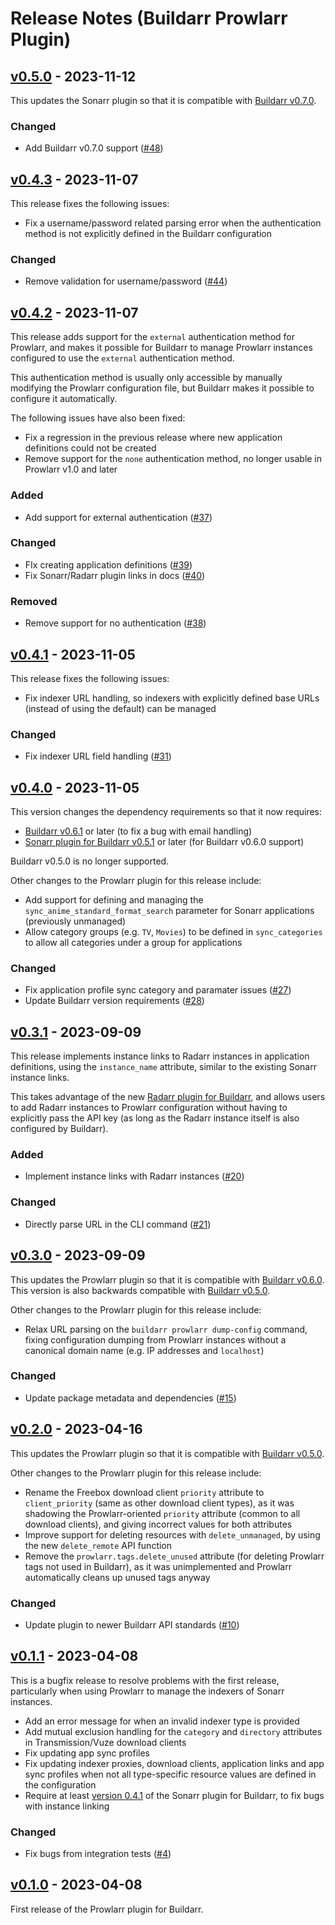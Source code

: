 # Release Notes (Buildarr Prowlarr Plugin)

## [v0.5.0](https://github.com/buildarr/buildarr-prowlarr/releases/tag/v0.5.0) - 2023-11-12

This updates the Sonarr plugin so that it is compatible with [Buildarr v0.7.0](https://buildarr.github.io/release-notes/#v070-2023-11-12).

### Changed

* Add Buildarr v0.7.0 support ([#48](https://github.com/buildarr/buildarr-prowlarr/pull/48))


## [v0.4.3](https://github.com/buildarr/buildarr-prowlarr/releases/tag/v0.4.3) - 2023-11-07

This release fixes the following issues:

* Fix a username/password related parsing error when the authentication method is not explicitly defined in the Buildarr configuration

### Changed

* Remove validation for username/password ([#44](https://github.com/buildarr/buildarr-prowlarr/pull/44))


## [v0.4.2](https://github.com/buildarr/buildarr-prowlarr/releases/tag/v0.4.2) - 2023-11-07

This release adds support for the `external` authentication method for Prowlarr, and makes it possible for Buildarr to manage Prowlarr instances configured to use the `external` authentication method.

This authentication method is usually only accessible by manually modifying the Prowlarr configuration file, but Buildarr makes it possible to configure it automatically.

The following issues have also been fixed:

* Fix a regression in the previous release where new application definitions could not be created
* Remove support for the `none` authentication method, no longer usable in Prowlarr v1.0 and later

### Added

* Add support for external authentication ([#37](https://github.com/buildarr/buildarr-prowlarr/pull/37))

### Changed

* FIx creating application definitions ([#39](https://github.com/buildarr/buildarr-prowlarr/pull/39))
* Fix Sonarr/Radarr plugin links in docs ([#40](https://github.com/buildarr/buildarr-prowlarr/pull/40))

### Removed

* Remove support for no authentication ([#38](https://github.com/buildarr/buildarr-prowlarr/pull/38))


## [v0.4.1](https://github.com/buildarr/buildarr-prowlarr/releases/tag/v0.4.1) - 2023-11-05

This release fixes the following issues:

* Fix indexer URL handling, so indexers with explicitly defined base URLs (instead of using the default) can be managed

### Changed

* Fix indexer URL field handling ([#31](https://github.com/buildarr/buildarr-prowlarr/pull/31))


## [v0.4.0](https://github.com/buildarr/buildarr-prowlarr/releases/tag/v0.4.0) - 2023-11-05

This version changes the dependency requirements so that it now requires:

* [Buildarr v0.6.1](https://buildarr.github.io/release-notes/#v061-2023-09-11) or later (to fix a bug with email handling)
* [Sonarr plugin for Buildarr v0.5.1](https://buildarr.github.io/plugins/sonarr/release-notes/#v051-2023-09-09) or later (for Buildarr v0.6.0 support)

Buildarr v0.5.0 is no longer supported.

Other changes to the Prowlarr plugin for this release include:

* Add support for defining and managing the `sync_anime_standard_format_search` parameter for Sonarr applications (previously unmanaged)
* Allow category groups (e.g. `TV`, `Movies`) to be defined in `sync_categories` to allow all categories under a group for applications

### Changed

* Fix application profile sync category and paramater issues ([#27](https://github.com/buildarr/buildarr-prowlarr/pull/27))
* Update Buildarr version requirements ([#28](https://github.com/buildarr/buildarr-prowlarr/pull/28))


## [v0.3.1](https://github.com/buildarr/buildarr-prowlarr/releases/tag/v0.3.1) - 2023-09-09

This release implements instance links to Radarr instances in application definitions, using the `instance_name` attribute, similar to the existing Sonarr instance links.

This takes advantage of the new [Radarr plugin for Buildarr](https://buildarr.github.io/plugins/radarr), and allows users to add Radarr instances to Prowlarr configuration without having to explicitly pass the API key (as long as the Radarr instance itself is also configured by Buildarr).

### Added

* Implement instance links with Radarr instances ([#20](https://github.com/buildarr/buildarr-prowlarr/pull/20))

### Changed

* Directly parse URL in the CLI command ([#21](https://github.com/buildarr/buildarr-prowlarr/pull/21))


## [v0.3.0](https://github.com/buildarr/buildarr-prowlarr/releases/tag/v0.3.0) - 2023-09-09

This updates the Prowlarr plugin so that it is compatible with [Buildarr v0.6.0](https://buildarr.github.io/release-notes/#v060-2023-09-02).
This version is also backwards compatible with [Buildarr v0.5.0](https://buildarr.github.io/release-notes/#v050-2023-04-16).

Other changes to the Prowlarr plugin for this release include:

* Relax URL parsing on the `buildarr prowlarr dump-config` command, fixing configuration dumping from Prowlarr instances without a canonical domain name (e.g. IP addresses and `localhost`)

### Changed

* Update package metadata and dependencies ([#15](https://github.com/buildarr/buildarr-prowlarr/pull/15))


## [v0.2.0](https://github.com/buildarr/buildarr-prowlarr/releases/tag/v0.2.0) - 2023-04-16

This updates the Prowlarr plugin so that it is compatible with [Buildarr v0.5.0](https://buildarr.github.io/release-notes/#v050-2023-04-16).

Other changes to the Prowlarr plugin for this release include:

* Rename the Freebox download client `priority` attribute to `client_priority` (same as other download client types), as it was shadowing the Prowlarr-oriented `priority` attribute (common to all download clients), and giving incorrect values for both attributes
* Improve support for deleting resources with `delete_unmanaged`, by using the new `delete_remote` API function
* Remove the `prowlarr.tags.delete_unused` attribute (for deleting Prowlarr tags not used in Buildarr), as it was unimplemented and Prowlarr automatically cleans up unused tags anyway

### Changed

* Update plugin to newer Buildarr API standards ([#10](https://github.com/buildarr/buildarr-prowlarr/pull/10))


## [v0.1.1](https://github.com/buildarr/buildarr-prowlarr/releases/tag/v0.1.1) - 2023-04-08

This is a bugfix release to resolve problems with the first release, particularly when using Prowlarr to manage the indexers of Sonarr instances.

* Add an error message for when an invalid indexer type is provided
* Add mutual exclusion handling for the `category` and `directory` attributes in Transmission/Vuze download clients
* Fix updating app sync profiles
* Fix updating indexer proxies, download clients, application links and app sync profiles when not all type-specific resource values are defined in the configuration
* Require at least [version 0.4.1](https://buildarr.github.io/plugins/sonarr/release-notes/#v041-2023-04-08) of the Sonarr plugin for Buildarr, to fix bugs with instance linking

### Changed

* Fix bugs from integration tests ([#4](https://github.com/buildarr/buildarr-prowlarr/pull/4))


## [v0.1.0](https://github.com/buildarr/buildarr-prowlarr/releases/tag/v0.1.0) - 2023-04-08

First release of the Prowlarr plugin for Buildarr.
